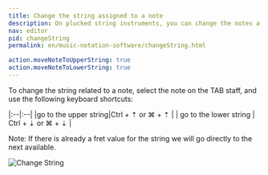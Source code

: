 ```yaml
---
title: Change the string assigned to a note
description: On plucked string instruments, you can change the notes a string is assigned to.
nav: editor
pid: changeString
permalink: en/music-notation-software/changeString.html

action.moveNoteToUpperString: true
action.moveNoteToLowerString: true
---
```


To change the string related to a note, select the note on the TAB staff, and use the following keyboard shortcuts:

|:--|:--|
|go to the upper string|<span class="kbs-multi"><span class="kb-container"><span class="kb">Ctrl</span> + <span class="kb">⇡</span></span> or <span class="kb-container"><span class="kb">⌘</span> + <span class="kb">⇡</span></span></span> |
| go to the lower string | <span class="kbs-multi"><span class="kb-container"><span class="kb">Ctrl</span> + <span class="kb">⇣</span></span> or <span class="kb-container"><span class="kb">⌘</span> + <span class="kb">⇣</span></span></span> |

Note: If there is already a fret value for the string we will go directly to the next available.

![Change String](/help/assets/img/editor/changeString.gif)
